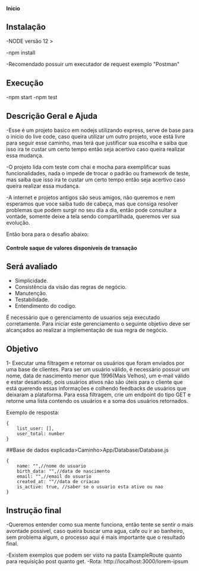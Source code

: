 #### Inicio ####

## Instalação
-NODE versão 12 >

-npm install

-Recomendado possuir um executador de request exemplo "Postman"

## Execução
-npm start
-npm test

## Descrição Geral e Ajuda

-Esse é um projeto basico em nodejs utilizando express, serve de base para o inicio do live code, caso queira utilizar um outro projeto, voce está livre para seguir esse caminho, mas terá que justificar sua escolha e saiba que isso ira te custar um certo tempo então seja acertivo caso queira realizar essa mudança.

-O projeto lida com teste com chai e mocha para exemplificar suas funcionalidades, nada o impede de trocar o padrão ou framework de teste, mas saiba que isso ira te custar um certo tempo então seja acertivo caso queira realizar essa mudança.

-A internet e projetos antigos são seus amigos, não queremos e nem esperamos que voce saiba tudo de cabeça, mas que consiga resolver problemas que podem surgir no seu dia a dia, então pode consultar a vontade, somente deixe a tela sendo compartilhada, queremos ver sua evolução.

Então bora para o desafio abaixo:

#### Controle saque de valores disponíveis de transação ####

## Será avaliado
- Simplicidade.
- Consistência da visão das regras de negócio.
- Manutenção.
- Testabilidade.
- Entendimento do codigo.


É necessário que o gerenciamento de usuarios seja executado corretamente.
Para iniciar este gerenciamento o seguinte objetivo deve ser alcançados ao realizar a implementação de sua regra de negócio.

## Objetivo

1- Executar uma filtragem e retornar os usuários que foram enviados por uma base de clientes. Para ser um usuário válido, é necessário possuir um nome, data de nascimento menor que 1996(Mais Velhos), um e-mail válido e estar desativado, pois usuários ativos não são úteis para o cliente que está querendo essas informações e colhendo feedbacks de usuários que deixaram a plataforma. Para essa filtragem, crie um endpoint do tipo GET e retorne uma lista contendo os usuários e a soma dos usuários retornados.

Exemplo de resposta:
```
{
    list_user: [],
    user_total: number
}
```

##Base de dados explicada>Caminho>App/Database/Database.js
```
{
    name: "",//nome do usuario
    birth_data: "",//data de nascimento
    email: "",//email do usuario
    created_at: ""//data de criacao
    is_active: true, //saber se o usuario esta ativo ou nao
}
```

## Instrução final
-Queremos entender como sua mente funciona, então tente se sentir o mais avontade possivel, caso queira buscar uma agua, cafe ou ir ao banheiro, sem problema algum, o processo aqui é mais importante que o resultado final.

-Existem exemplos que podem ser visto na pasta ExampleRoute quanto para requisição post quanto get. -Rota: http://localhost:3000/lorem-ipsum